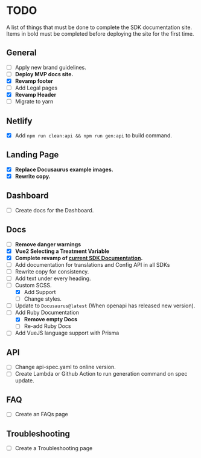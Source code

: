 # TODO

A list of things that must be done to complete the SDK documentation site. Items
in bold must be completed before deploying the site for the first time.

## General

- [ ] Apply new brand guidelines.
- [ ] **Deploy MVP docs site.**
- [x] **Revamp footer**
- [ ] Add Legal pages
- [x] **Revamp Header**
- [ ] Migrate to yarn

## Netlify

- [x] Add `npm run clean:api && npm run gen:api` to build command.

## Landing Page

- [x] **Replace Docusaurus example images.**
- [x] **Rewrite copy.**

## Dashboard

- [ ] Create docs for the Dashboard.

## Docs

- [ ] **Remove danger warnings**
- [x] **Vue2 Selecting a Treatment Variable**
- [x] **Complete revamp of [current SDK Documentation](https://absmartly.readme.io).**
- [ ] Add documentation for translations and Config API in all SDKs
- [ ] Rewrite copy for consistency.
- [ ] Add text under every heading.
- [ ] Custom SCSS.
  - [x] Add Support
  - [ ] Change styles.
- [ ] Update to `Docusaurus@latest` (When openapi has released new version).
- [ ] Add Ruby Documentation
  - [x] **Remove empty Docs**
  - [ ] Re-add Ruby Docs
- [ ] Add VueJS language support with Prisma

## API

- [ ] Change api-spec.yaml to online version.
- [ ] Create Lambda or Github Action to run generation command on spec update.

## FAQ

- [ ] Create an FAQs page

## Troubleshooting

- [ ] Create a Troubleshooting page
